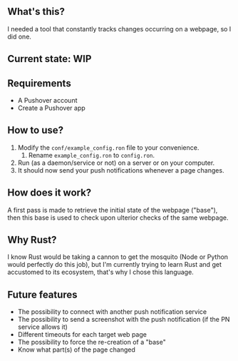 ## What's this?
I needed a tool that constantly tracks changes occurring on a webpage, so I did one.


## Current state: WIP

## Requirements
* A Pushover account
* Create a Pushover app

## How to use?
1. Modify the `conf/example_config.ron` file to your convenience.
   1. Rename `example_config.ron` to `config.ron`.
2. Run (as a daemon/service or not) on a server or on your computer.
3. It should now send your push notifications whenever a page changes.

## How does it work?
A first pass is made to retrieve the initial state of the webpage ("base"), then this base is used to check upon ulterior checks of the same webpage.

## Why Rust?
I know Rust would be taking a cannon to get the mosquito (Node or Python would perfectly do this job), but I'm currently trying to learn Rust and get accustomed to its ecosystem, that's why I chose this language.

## Future features
* The possibility to connect with another push notification service
* The possibility to send a screenshot with the push notification (if the PN service allows it)
* Different timeouts for each target web page
* The possibility to force the re-creation of a "base"
* Know what part(s) of the page changed
